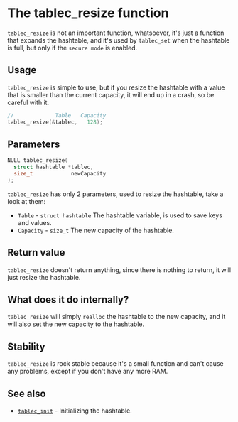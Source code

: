 # The tablec_resize function

`tablec_resize` is not an important function, whatsoever, it's just a function that expands the hashtable, and it's used by `tablec_set` when the hashtable is full, but only if the `secure mode` is enabled.

## Usage

`tablec_resize` is simple to use, but if you resize the hashtable with a value that is smaller than the current capacity, it will end up in a crash, so be careful with it.

```c
//             Table   Capacity 
tablec_resize(&tablec,   128);
```

## Parameters

```c
NULL tablec_resize(
  struct hashtable *tablec,
  size_t            newCapacity
);
```

`tablec_resize` has only 2 parameters, used to resize the hashtable, take a look at them:

*  `Table`  - `struct hashtable` The hashtable variable, is used to save keys and values.
*  `Capacity` - `size_t`         The new capacity of the hashtable.

## Return value

`tablec_resize` doesn't return anything, since there is nothing to return, it will just resize the hashtable.

## What does it do internally?

`tablec_resize` will simply `realloc` the hashtable to the new capacity, and it will also set the new capacity to the hashtable. 

## Stability

`tablec_resize` is rock stable because it's a small function and can't cause any problems, except if you don't have any more RAM. 

## See also

*  [`tablec_init`](tablec_init.md) - Initializing the hashtable.
